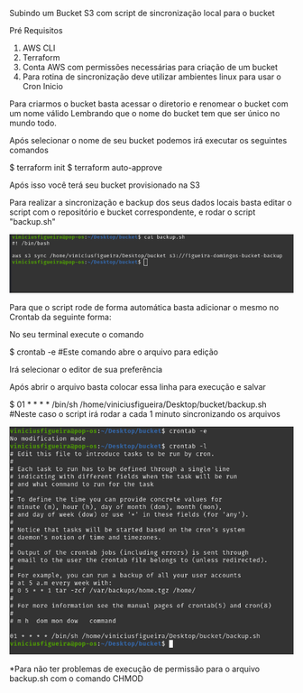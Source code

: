 Subindo um Bucket S3 com script de sincronização local para o bucket

Pré Requisitos
1. AWS CLI
2. Terraform
3. Conta AWS com permissões necessárias para criação de um bucket
4. Para rotina de sincronização deve utilizar ambientes linux para usar o Cron
Inicio

Para criarmos o bucket basta acessar o diretorio e renomear o bucket com um nome válido
Lembrando que o nome do bucket tem que ser único no mundo todo.

Após selecionar o nome de seu bucket podemos irá executar os seguintes comandos

$ terraform init
$ terraform auto-approve

Após isso você terá seu bucket provisionado na S3

Para realizar a sincronização e backup dos seus dados locais basta editar o script com o repositório e bucket correspondente, e rodar o script "backup.sh"

![endpoint](images/script.png)

Para que o script rode de forma automática basta adicionar o mesmo no Crontab da seguinte forma:

No seu terminal execute o comando 

$ crontab -e       #Este comando abre o arquivo para edição

Irá selecionar o editor de sua preferência

Após abrir o arquivo basta colocar essa linha para execução e salvar

$  01 * * * * /bin/sh /home/viniciusfigueira/Desktop/bucket/backup.sh       #Neste caso o script irá rodar a cada 1 minuto sincronizando os arquivos


![endpoint](images/crontab.png)

*Para não ter problemas de execução de permissão para o arquivo backup.sh com o comando CHMOD
